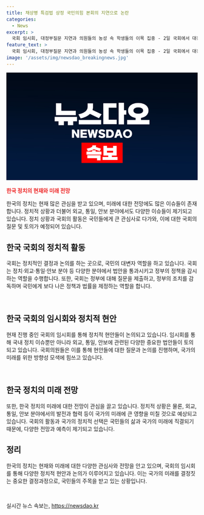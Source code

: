 ```yaml
---
title: 채상병 특검법 상정 국민의힘 본회의 지연으로 논란
categories:
  - News
excerpt: >
  국회 임시회, 대정부질문 지연과 의원들의 농성 속 학생들의 이목 집중 - 2일 국회에서 대정부질문을 위한 제415회 국회(임시회) 4차 본회의가 지연되는 가운데, 국민의힘 의원들은 해병대원 특검법 상정에 항의하며 국회의장실 앞에서 농성 중이다. 이 속에서 방청석에 앉은 학생들의 눈길이 모으고 있다.
feature_text: >
  국회 임시회, 대정부질문 지연과 의원들의 농성 속 학생들의 이목 집중 - 2일 국회에서 대정부질문을 위한 제415회 국회(임시회) 4차 본회의가 지연되는 가운데, 국민의힘 의원들은 해병대원 특검법 상정에 항의하며 국회의장실 앞에서 농성 중이다. 이 속에서 방청석에 앉은 학생들의 눈길이 모으고 있다.
image: '/assets/img/newsdao_breakingnews.jpg'
---
```


<p><img src="/assets/img/newsdao_breakingnews.jpg" alt="ranknews 속보" /></p>

<p><b><span style="color: #ee2323;">한국 정치의 현재와 미래 전망</span></b></p>

<p>한국의 정치는 현재 많은 관심을 받고 있으며, 미래에 대한 전망에도 많은 이슈들이 존재합니다. 정치적 상황과 더불어 외교, 통일, 안보 분야에서도 다양한 이슈들이 제기되고 있습니다. 정치 상황과 국회의 활동은 국민들에게 큰 관심사로 다가와, 이에 대한 국회의 질문 및 토의가 예정되어 있습니다.</p>

<h2 data-ke-size="size26">한국 국회의 정치적 활동</h2>

<p>국회는 정치적인 결정과 논의를 하는 곳으로, 국민의 대변자 역할을 하고 있습니다. 국회는 정치·외교·통일·안보 분야 등 다양한 분야에서 법안을 통과시키고 정부의 정책을 감시하는 역할을 수행합니다. 또한, 국회는 정부에 대해 질문을 제출하고, 정부의 조치를 감독하며 국민에게 보다 나은 정책과 법률을 제정하는 역할을 합니다.</p>

<p data-ke-size="size16">&nbsp;</p>

<h2 data-ke-size="size24">한국 국회의 임시회와 정치적 현안</h2>

<p>현재 진행 중인 국회의 임시회를 통해 정치적 현안들이 논의되고 있습니다. 임시회를 통해 국내 정치 이슈뿐만 아니라 외교, 통일, 안보에 관련된 다양한 중요한 법안들이 토의되고 있습니다. 국회의원들은 이를 통해 현안들에 대한 질문과 논의를 진행하며, 국가의 미래를 위한 방향성 모색에 힘쓰고 있습니다.</p>

<p data-ke-size="size16">&nbsp;</p>

<h2 data-ke-size="size24">한국 정치의 미래 전망</h2>

<p>또한, 한국 정치의 미래에 대한 전망이 관심을 끌고 있습니다. 정치적 상황은 물론, 외교, 통일, 안보 분야에서의 발전과 협력 등이 국가의 미래에 큰 영향을 미칠 것으로 예상되고 있습니다. 국회의 활동과 국가의 정치적 선택은 국민들의 삶과 국가의 미래에 직결되기 때문에, 다양한 전망과 예측이 제기되고 있습니다.</p>

<h2 data-ke-size="size26">정리</h2>

<p>한국의 정치는 현재와 미래에 대한 다양한 관심사와 전망을 안고 있으며, 국회의 임시회를 통해 다양한 정치적 현안과 논의가 이루어지고 있습니다. 이는 국가의 미래를 결정짓는 중요한 결정과정으로, 국민들의 주목을 받고 있는 상황입니다.</p>

<p data-ke-size="size16">&nbsp;</p>
실시간 뉴스 속보는, <a href="https://newsdao.kr" rel="dofollow">https://newsdao.kr</a>


